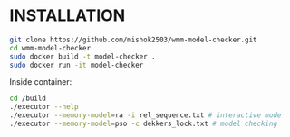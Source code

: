 # INSTALLATION

```bash
git clone https://github.com/mishok2503/wmm-model-checker.git
cd wmm-model-checker
sudo docker build -t model-checker .
sudo docker run -it model-checker
```

Inside container:
```bash
cd /build
./executor --help
./executor --memory-model=ra -i rel_sequence.txt # interactive mode
./executor --memory-model=pso -c dekkers_lock.txt # model checking
```